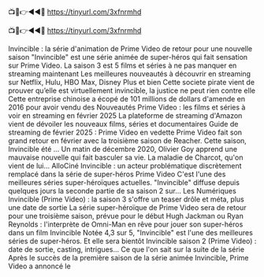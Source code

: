 📺📱👉◄◄🔴 https://tinyurl.com/3xfnrmhd

📺📱👉◄◄🔴 https://tinyurl.com/3xfnrmhd


Invincible : la série d'animation de Prime Video de retour pour une nouvelle saison
"Invincible" est une série animée de super-héros qui fait sensation sur Prime Video. La saison 3 est 
5 films et séries à ne pas manquer en streaming maintenant
Les meilleures nouveautés à découvrir en streaming sur Netflix, Hulu, HBO Max, Disney Plus et bien 
Cette societe pirate vient de prouver qu’elle est virtuellement invincible, la justice ne peut rien contre elle
Cette entreprise chinoise a écopé de 101 millions de dollars d'amende en 2016 pour avoir vendu des 
Nouveautés Prime Video : les films et séries à voir en streaming en février 2025
La plateforme de streaming d'Amazon vient de dévoiler les nouveaux films, séries et documentaires 
Guide de streaming de février 2025 : Prime Video en vedette
Prime Video fait son grand retour en février avec la troisième saison de Reacher. Cette saison, 
Invincible été ... Un matin de décembre 2020, Olivier Goy apprend une mauvaise nouvelle qui fait basculer sa vie. La maladie de Charcot, qu'on vient de lui...
AlloCiné
Invincible : un acteur problématique discrètement remplacé dans la série de super-héros Prime Video
C'est l'une des meilleures séries super-héroïques actuelles. "Invincible" diffuse depuis quelques jours la seconde partie de sa saison 2 sur...
Les Numériques
Invincible (Prime Video) : la saison 3 s'offre un teaser drôle et méta, plus une date de sortie
La série super-héroïque de Prime Video sera de retour pour une troisième saison, prévue pour le début 
Hugh Jackman ou Ryan Reynolds : l'interprète de Omni-Man en rêve pour jouer son super-héros dans un film Invincible
Notée 4,3 sur 5, "Invincible" est l'une des meilleures séries de super-héros. Et elle sera bientôt 
Invincible saison 2 (Prime Video) : date de sortie, casting, intrigues… Ce que l'on sait sur la suite de la série
Après le succès de la première saison de la série animée Invincible, Prime Video a annoncé le 
